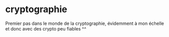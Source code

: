 # cryptographie

Premier pas dans le monde de la cryptographie, évidemment à mon échelle et donc avec des crypto peu fiables ^^
